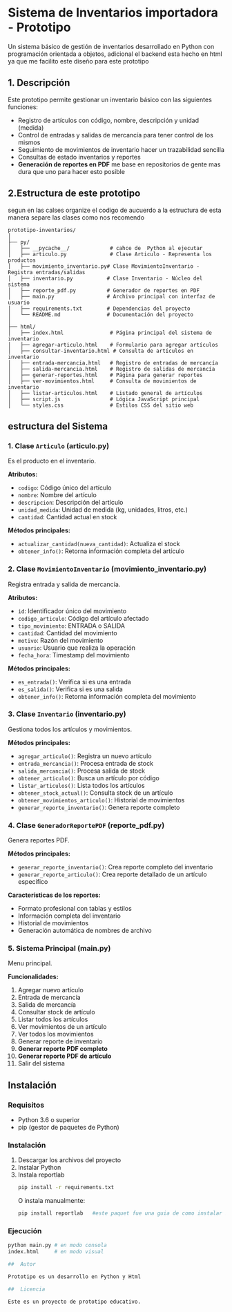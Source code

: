 # Sistema de Inventarios importadora - Prototipo

Un sistema básico de gestión de inventarios desarrollado en Python con programación orientada a objetos, adicional el backend esta hecho en html ya que me facilito este diseño para este prototipo

## 1. Descripción

Este prototipo permite gestionar un inventario básico con las siguientes funciones:
- Registro de artículos con código, nombre, descripción y unidad (medida)
- Control de entradas y salidas de mercancía para tener control de los mismos
- Seguimiento de movimientos de inventario hacer un trazabilidad sencilla
- Consultas de estado inventarios y reportes
- **Generación de reportes en PDF** me base en repositorios de gente mas dura que uno para hacer esto posible

## 2.Estructura de este prototipo
segun en las calses organize el codigo de aucuerdo a la estructura de esta manera separe las clases como nos recomendo

```
prototipo-inventarios/
│
├── py/
│   ├── __pycache__/             # cahce de  Python al ejecutar 
│   ├── articulo.py              # Clase Articulo - Representa los productos
│   ├── movimiento_inventario.py# Clase MovimientoInventario - Registra entradas/salidas
│   ├── inventario.py           # Clase Inventario - Núcleo del sistema
│   ├── reporte_pdf.py          # Generador de reportes en PDF
│   ├── main.py                 # Archivo principal con interfaz de usuario
│   ├── requirements.txt        # Dependencias del proyecto
│   └── README.md               # Documentación del proyecto
│
├── html/
│   ├── index.html               # Página principal del sistema de inventario
│   ├── agregar-articulo.html    # Formulario para agregar artículos
│   ├── consultar-inventario.html # Consulta de artículos en inventario
│   ├── entrada-mercancia.html   # Registro de entradas de mercancía
│   ├── salida-mercancia.html    # Registro de salidas de mercancía
│   ├── generar-reportes.html    # Página para generar reportes
│   ├── ver-movimientos.html     # Consulta de movimientos de inventario
│   ├── listar-articulos.html    # Listado general de artículos
│   ├── script.js                # Lógica JavaScript principal
│   └── styles.css               # Estilos CSS del sitio web

```

##  estructura  del Sistema

### 1. Clase `Articulo` (articulo.py)
Es el  producto en el inventario.

**Atributos:**
- `codigo`: Código único del artículo
- `nombre`: Nombre del artículo
- `descripcion`: Descripción del artículo
- `unidad_medida`: Unidad de medida (kg, unidades, litros, etc.)
- `cantidad`: Cantidad actual en stock

**Métodos principales:**
- `actualizar_cantidad(nueva_cantidad)`: Actualiza el stock
- `obtener_info()`: Retorna información completa del artículo

### 2. Clase `MovimientoInventario` (movimiento_inventario.py)
Registra  entrada y salida de mercancía.

**Atributos:**
- `id`: Identificador único del movimiento
- `codigo_articulo`: Código del artículo afectado
- `tipo_movimiento`: ENTRADA o SALIDA
- `cantidad`: Cantidad del movimiento
- `motivo`: Razón del movimiento
- `usuario`: Usuario que realiza la operación
- `fecha_hora`: Timestamp del movimiento

**Métodos principales:**
- `es_entrada()`: Verifica si es una entrada
- `es_salida()`: Verifica si es una salida
- `obtener_info()`: Retorna información completa del movimiento

### 3. Clase `Inventario` (inventario.py)
Gestiona todos los artículos y movimientos.

**Métodos principales:**
- `agregar_articulo()`: Registra un nuevo artículo
- `entrada_mercancia()`: Procesa entrada de stock
- `salida_mercancia()`: Procesa salida de stock
- `obtener_articulo()`: Busca un artículo por código
- `listar_articulos()`: Lista todos los artículos
- `obtener_stock_actual()`: Consulta stock de un artículo
- `obtener_movimientos_articulo()`: Historial de movimientos
- `generar_reporte_inventario()`: Genera reporte completo

### 4. Clase `GeneradorReportePDF` (reporte_pdf.py)
Genera reportes PDF.

**Métodos principales:**
- `generar_reporte_inventario()`: Crea reporte completo del inventario
- `generar_reporte_articulo()`: Crea reporte detallado de un artículo específico

**Características de los reportes:**
- Formato profesional con tablas y estilos
- Información completa del inventario
- Historial de movimientos
- Generación automática de nombres de archivo

### 5. Sistema Principal (main.py)
Menu principal.

**Funcionalidades:**
1. Agregar nuevo artículo
2. Entrada de mercancía
3. Salida de mercancía
4. Consultar stock de artículo
5. Listar todos los artículos
6. Ver movimientos de un artículo
7. Ver todos los movimientos
8. Generar reporte de inventario
9. **Generar reporte PDF completo**
10. **Generar reporte PDF de artículo**
11. Salir del sistema

##  Instalación

### Requisitos
- Python 3.6 o superior
- pip (gestor de paquetes de Python)

### Instalación
1. Descargar los archivos del proyecto
2. Instalar Python
3. Instala reportlab
   ```bash
   pip install -r requirements.txt
   ```
   O instala manualmente:
   ```bash
   pip install reportlab   #este paquet fue una guia de como instalar Pdf
   ```

### Ejecución
```bash
python main.py # en modo consola
index.html     # en modo visual

##  Autor

Prototipo es un desarrollo en Python y Html

##  Licencia

Este es un proyecto de prototipo educativo.